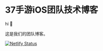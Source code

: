 # 37手游iOS团队技术博客

hi 👋

这是我们的团队博客。

[![Netlify Status](https://api.netlify.com/api/v1/badges/21a17998-7bdb-43d7-96f5-5af826a0f113/deploy-status)](https://app.netlify.com/sites/infallible-chandrasekhar-c69596/deploys)

